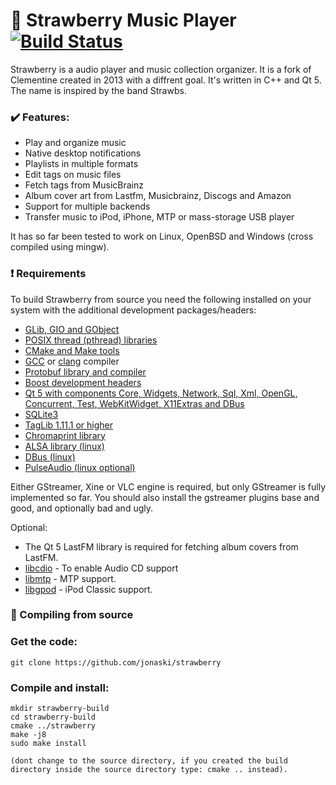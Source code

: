 :strawberry: Strawberry Music Player [![Build Status](https://travis-ci.org/jonaski/strawberry.svg?branch=master)](https://travis-ci.org/jonaski/strawberry)
=======================

Strawberry is a audio player and music collection organizer. It is a fork of Clementine created in 2013 with a diffrent goal.
It's written in C++ and Qt 5. The name is inspired by the band Strawbs.

### :heavy_check_mark: Features:

  * Play and organize music
  * Native desktop notifications
  * Playlists in multiple formats
  * Edit tags on music files
  * Fetch tags from MusicBrainz
  * Album cover art from Lastfm, Musicbrainz, Discogs and Amazon
  * Support for multiple backends
  * Transfer music to iPod, iPhone, MTP or mass-storage USB player

It has so far been tested to work on Linux, OpenBSD and Windows (cross compiled using mingw).


### :heavy_exclamation_mark: Requirements

To build Strawberry from source you need the following installed on your system with the additional development packages/headers:

* [GLib, GIO and GObject](https://developer.gnome.org/glib/)
* [POSIX thread (pthread) libraries](http://www.yolinux.com/TUTORIALS/LinuxTutorialPosixThreads.html)
* [CMake and Make tools](https://cmake.org/)
* [GCC](https://gcc.gnu.org/) or [clang](https://clang.llvm.org/) compiler
* [Protobuf library and compiler](https://developers.google.com/protocol-buffers/)
* [Boost development headers](https://www.boost.org/)
* [Qt 5 with components Core, Widgets, Network, Sql, Xml, OpenGL, Concurrent, Test, WebKitWidget, X11Extras and DBus](https://www.qt.io/)
* [SQLite3](https://www.sqlite.org)
* [TagLib 1.11.1 or higher](http://taglib.org/)
* [Chromaprint library](https://acoustid.org/chromaprint)
* [ALSA library (linux)](https://www.alsa-project.org/)
* [DBus (linux)](https://www.freedesktop.org/wiki/Software/dbus/)
* [PulseAudio (linux optional)](https://www.freedesktop.org/wiki/Software/PulseAudio/?)

Either GStreamer, Xine or VLC engine is required, but only GStreamer is fully implemented so far.
You should also install the gstreamer plugins base and good, and optionally bad and ugly.

Optional:

* The Qt 5 LastFM library is required for fetching album covers from LastFM.
* [libcdio](https://www.gnu.org/software/libcdio/) - To enable Audio CD support
* [libmtp](http://libmtp.sourceforge.net/) - MTP support.
* [libgpod](http://www.gtkpod.org/libgpod/) - iPod Classic support.

### :wrench:	Compiling from source

### Get the code:

    git clone https://github.com/jonaski/strawberry

### Compile and install:

    mkdir strawberry-build
    cd strawberry-build
    cmake ../strawberry
    make -j8
    sudo make install

    (dont change to the source directory, if you created the build directory inside the source directory type: cmake .. instead).
    

